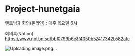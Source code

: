 # Project-hunetgaia

멘토님과 회의(온라인) : 매주 목요일 6시 

회의록(Notion)
https://www.notion.so/bbf0799b6e8f4050b52417342b582afc

![Uploading image.png…]()

